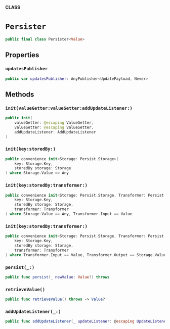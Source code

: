 **CLASS**

# `Persister`

```swift
public final class Persister<Value>
```

## Properties
### `updatesPublisher`

```swift
public var updatesPublisher: AnyPublisher<UpdatePayload, Never>
```

## Methods
### `init(valueGetter:valueSetter:addUpdateListener:)`

```swift
public init(
    valueGetter: @escaping ValueGetter,
    valueSetter: @escaping ValueSetter,
    addUpdateListener: AddUpdateListener
)
```

### `init(key:storedBy:)`

```swift
public convenience init<Storage: Persist.Storage>(
    key: Storage.Key,
    storedBy storage: Storage
) where Storage.Value == Any
```

### `init(key:storedBy:transformer:)`

```swift
public convenience init<Storage: Persist.Storage, Transformer: Persist.Transformer>(
    key: Storage.Key,
    storedBy storage: Storage,
    transformer: Transformer
) where Storage.Value == Any, Transformer.Input == Value
```

### `init(key:storedBy:transformer:)`

```swift
public convenience init<Storage: Persist.Storage, Transformer: Persist.Transformer>(
    key: Storage.Key,
    storedBy storage: Storage,
    transformer: Transformer
) where Transformer.Input == Value, Transformer.Output == Storage.Value
```

### `persist(_:)`

```swift
public func persist(_ newValue: Value?) throws
```

### `retrieveValue()`

```swift
public func retrieveValue() throws -> Value?
```

### `addUpdateListener(_:)`

```swift
public func addUpdateListener(_ updateListener: @escaping UpdateListener) -> Cancellable
```
